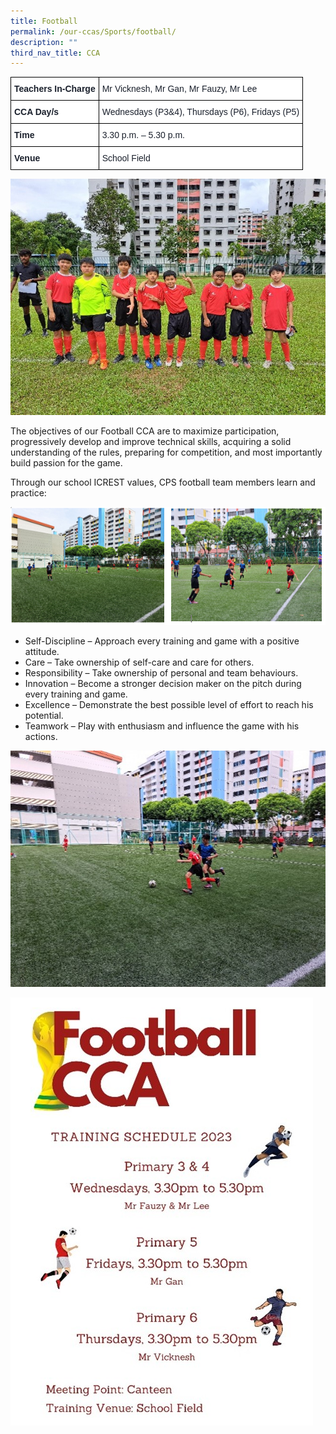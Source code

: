 ```yaml
---
title: Football
permalink: /our-ccas/Sports/football/
description: ""
third_nav_title: CCA
---
```

<style type="text/css">
.tg  {border-collapse:collapse;border-spacing:0;}
.tg td{border-color:black;border-style:solid;border-width:1px;font-family:Arial, sans-serif;font-size:14px;
  overflow:hidden;padding:10px 5px;word-break:normal;}
.tg th{border-color:black;border-style:solid;border-width:1px;font-family:Arial, sans-serif;font-size:14px;
  font-weight:normal;overflow:hidden;padding:10px 5px;word-break:normal;}
.tg .tg-mcsk{background-color:#FFF;color:#1A202C;font-weight:bold;text-align:left;vertical-align:top}
.tg .tg-ryel{background-color:#FFF;color:#1A202C;text-align:left;vertical-align:top}
</style>
<table class="tg">
<thead>
  <tr>
    <th class="tg-mcsk">Teachers In-Charge</th>
    <th class="tg-ryel">Mr Vicknesh, Mr Gan, Mr Fauzy, Mr Lee</th>
  </tr>
</thead>
<tbody>
  <tr>
    <td class="tg-mcsk">CCA Day/s</td>
    <td class="tg-ryel">Wednesdays (P3&amp;4), Thursdays (P6), Fridays (P5)</td>
  </tr>
  <tr>
    <td class="tg-mcsk">Time</td>
    <td class="tg-ryel">3.30 p.m. – 5.30 p.m.</td>
  </tr>
  <tr>
    <td class="tg-mcsk">Venue</td>
    <td class="tg-ryel">School Field</td>
  </tr>
</tbody>
</table>
	
![](/images/football(3).jpg)
	
The objectives of our Football CCA are to maximize participation, progressively develop and improve technical skills, acquiring a solid understanding of the rules, preparing for competition, and most importantly build passion for the game. 

Through our school ICREST values, CPS football team members learn and practice:

![](/images/football(1).png)

* Self-Discipline – Approach every training and game with a positive attitude.
* Care – Take ownership of self-care and care for others.
* Responsibility – Take ownership of personal and team behaviours.
* Innovation – Become a stronger decision maker on the pitch during every training and game.
* Excellence – Demonstrate the best possible level of effort to reach his potential.
* Teamwork – Play with enthusiasm and influence the game with his actions.

![](/images/football(4).jpg)

![](/images/football(2).jpg)